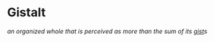 Gistalt
=======

*an organized whole that is perceived as more than the sum of its [gist][]s*

  [gist]: http://gist.github.com
